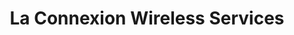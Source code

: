---
title: "La Connexion Wireless Services"
url: /nashua/la-connexion-wireless-services/
shop: Handy
---